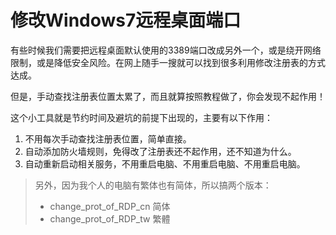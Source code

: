 # 修改Windows7远程桌面端口

有些时候我们需要把远程桌面默认使用的3389端口改成另外一个，或是绕开网络限制，或是降低安全风险。在网上随手一搜就可以找到很多利用修改注册表的方式达成。

但是，手动查找注册表位置太累了，而且就算按照教程做了，你会发现不起作用！

这个小工具就是节约时间及避坑的前提下出现的，主要有以下作用：

1. 不用每次手动查找注册表位置，简单直接。
2. 自动添加防火墙规则，免得改了注册表还不起作用，还不知道为什么。
3. 自动重新启动相关服务，不用重启电脑、不用重启电脑、不用重启电脑。

> 另外，因为我个人的电脑有繁体也有简体，所以搞两个版本：
> - change_prot_of_RDP_cn       简体
> - change_prot_of_RDP_tw       繁體
